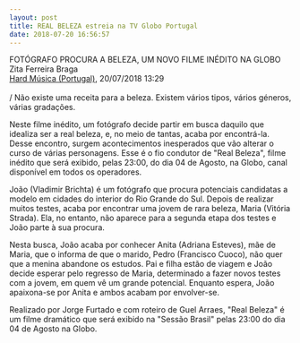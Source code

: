 ```yaml
---
layout: post
title: REAL BELEZA estreia na TV Globo Portugal
date: 2018-07-20 16:56:57
---
```

FOTÓGRAFO PROCURA A BELEZA, UM NOVO FILME INÉDITO NA GLOBO\
Zita Ferreira Braga\
[Hard Música (Portugal)](https://www.hardmusica.pt/cultura/cinema/38596-fotografo-procura-a-beleza-um-novo-filme-inedito-na-globo.html), 20/07/2018 13:29\
\
/ Não existe uma receita para a beleza. Existem vários tipos, vários géneros, várias gradações.

Neste filme inédito, um fotógrafo decide partir em busca daquilo que idealiza ser a real beleza, e, no meio de tantas, acaba por encontrá-la. Desse encontro, surgem acontecimentos inesperados que vão alterar o curso de várias personagens. Esse é o fio condutor de "Real Beleza", filme inédito que será exibido, pelas 23:00, do dia 04 de Agosto, na Globo, canal disponível em todos os operadores.

João (Vladimir Brichta) é um fotógrafo que procura potenciais candidatas a modelo em cidades do interior do Rio Grande do Sul. Depois de realizar muitos testes, acaba por encontrar uma jovem de rara beleza, Maria (Vitória Strada). Ela, no entanto, não aparece para a segunda etapa dos testes e João parte à sua procura.

Nesta busca, João acaba por conhecer Anita (Adriana Esteves), mãe de Maria, que o informa de que o marido, Pedro (Francisco Cuoco), não quer que a menina abandone os estudos. Pai e filha estão de viagem e João decide esperar pelo regresso de Maria, determinado a fazer novos testes com a jovem, em quem vê um grande potencial. Enquanto espera, João apaixona-se por Anita e ambos acabam por envolver-se.

Realizado por Jorge Furtado e com roteiro de Guel Arraes, "Real Beleza" é um filme dramático que será exibido na "Sessão Brasil" pelas 23:00 do dia 04 de Agosto na Globo.